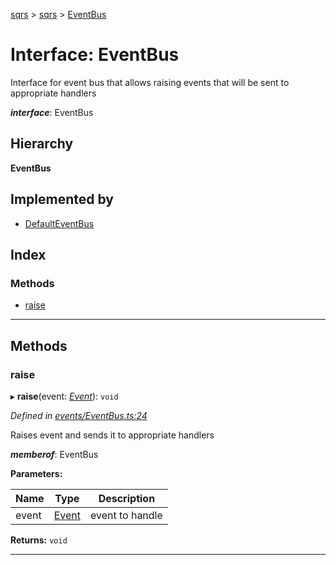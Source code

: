 [sqrs](../README.md) > [sqrs](../modules/sqrs.md) > [EventBus](../interfaces/sqrs.eventbus.md)

# Interface: EventBus

Interface for event bus that allows raising events that will be sent to appropriate handlers

*__interface__*: EventBus

## Hierarchy

**EventBus**

## Implemented by

* [DefaultEventBus](../classes/sqrs.defaulteventbus.md)

## Index

### Methods

* [raise](sqrs.eventbus.md#raise)

---

## Methods

<a id="raise"></a>

###  raise

▸ **raise**(event: *[Event](sqrs.event.md)*): `void`

*Defined in [events/EventBus.ts:24](https://github.com/rkostrzewski/sqrs/blob/2a5a94e/packages/sqrs/src/events/EventBus.ts#L24)*

Raises event and sends it to appropriate handlers

*__memberof__*: EventBus

**Parameters:**

| Name | Type | Description |
| ------ | ------ | ------ |
| event | [Event](sqrs.event.md) |  event to handle |

**Returns:** `void`

___

